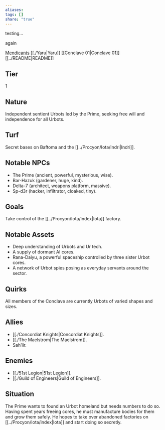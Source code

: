```yaml
---
aliases: 
tags: []
share: "true"
---
```

testing...

again

[Mendicants](./Mendicants.md#)
[[./Yaru|Yaru]]
[[Conclave 01|Conclave 01]]
[[../README|README]]


## Tier

1

## Nature

Independent sentient Urbots led by the Prime, seeking free will and independence for all Urbots.

## Turf

Secret bases on Baftoma and the [[../Procyon/Iota/Indri|Indri]].

## Notable NPCs

- The Prime (ancient, powerful, mysterious, wise).
- Bar-Hazuk (gardener, huge, kind).
- Delta-7 (architect, weapons platform, massive).
- Sp-d3r (hacker, infiltrator, cloaked, tiny).


## Goals

Take control of the [[../Procyon/Iota/index|Iota]] factory.

## Notable Assets

- Deep understanding of Urbots and Ur tech.
- A supply of dormant AI cores.
- Rana-Daiyu, a powerful spaceship controlled by three sister Urbot cores.
- A network of Urbot spies posing as everyday servants around the sector.


## Quirks

All members of the Conclave are currently Urbots of varied shapes and sizes.

## Allies

- [[./Concordiat Knights|Concordiat Knights]].
- [[./The Maelstrom|The Maelstrom]].
- Sah’iir.


## Enemies

- [[./51st Legion|51st Legion]].
- [[./Guild of Engineers|Guild of Engineers]].


## Situation

The Prime wants to found an Urbot homeland but needs numbers to do so. Having spent years freeing cores, he must manufacture bodies for them and grow them safely. He hopes to take over abandoned factories on [[../Procyon/Iota/index|Iota]] and start doing so secretly.
